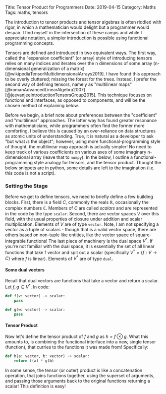Title: Tensor Product for Programmers
Date: 2019-04-15
Category: Maths
Tags: maths, tensors

The introduction to tensor products and tensor algebras is often riddled with rigor, in which a mathematician would delight but a programmer would despair. I find myself in the intersection of these camps and while I appreciate notation, a simpler introduction is possible using functional programming concepts. 

Tensors are defined and introduced in two equivalent ways. The first way, called the "expansion coefficient" (or array) style of introducing tensors relies on many indices and iterates over the n dimensions of some array (n-dimensional generalization of a matrix) [@wikipediaTensorMultidimensionalArrays2019]. I have found this approach to be overly cluttered; missing the forest for the trees. Instead, I prefer the second way of defining tensors, namely as "multilinear maps" [@romanAdvancedLinearAlgebra2007] [@jeevanjeeIntroductionTensorsGroup2015]. This technique focuses on functions and interfaces, as opposed to components, and will be the chosen method of explaining below. 

Before we begin, a brief note about preferences between the "coefficient" and "multilinear" approaches. The latter way has found greater resonance with mathematicians, while programmers often find the former more comforting. I believe this is caused by an over-reliance on data structures as atomic units of understanding. True, it is natural as a developer to ask "but what _is_ the object"; however, using more functional-programming style of thought, the multilinear map approach is actually simpler! No need to keep track of various coefficients on various axes of some imaginary n-dimensional array (leave that to `numpy`). In the below, I outline a functional-programming style analogy for tensors, and the tensor product. Thought the below snippets are in python, some details are left to the imagination (i.e. this code is not a script).


### Setting the Stage
Before we get to define tensors, we need to briefly define a few building blocks. First, there is a field $C$, commonly the reals $\mathbb{R}$, occasionally the complex numbers $\mathbb{C}$. Members of $C$ are called _scalars_ and are represented in the code by the type `scalar`. Second, there are vector spaces $V$ over this field, with the usual properties of closure under addition and scalar multiplication. Elements of $V$ are of type `vector`. Note, I am not specifying a vector as a tuple of scalars - though that is a valid vector space, there are others based on non-tuple like entities, like the vector space of square-integrable functions! The last piece of machinery is the dual space $V^*$. If you're not familiar with the dual space, it is essentially the set of all linear functions that take 1 vector and spit out a scalar (specifically $V^* = \{f: V\rightarrow C\}$ where $f$ is linear). Elements of $V^*$ are of type `dual`.

#### Some dual vectors
Recall that dual vectors are functions that take a vector and return a scalar. Let $f, g \in V^*$. In code:

```python
def f(v: vector) -> scalar:
    pass

def g(w: vector) -> scalar:
    pass
```


#### Tensor Product 
Now let's define the tensor product of $f$ and $g$ as $h = f \otimes g$. What this amounts to, is combining the functional interface into a new, single tensor (function), that curries to the functions it was made from! Specifically:
 
```python
def h(a: vector, b: vector) -> scalar:
    return f(a) * g(b)
```

In some sense, the tensor (or outer) product is like a concatenation operation, that joins functions together, using the superset of arguments, and passing those arguments back to the original functions returning a scalar! This definition is easy!

